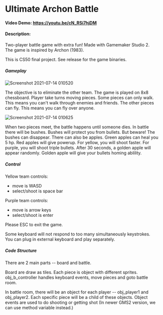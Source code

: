 # Ultimate Archon Battle
#### Video Demo: https://youtu.be/cN_RSi7hjDM
#### Description:
Two-player battle game with extra fun! Made with Gamemaker Studio 2. The game is inspired by Archon (1983).

This is CS50 final project. See release for the game binaries.

##### Gameplay

![Screenshot 2021-07-14 010520](https://user-images.githubusercontent.com/60696957/125503149-04f380c0-50a6-4615-9e97-ea0fe825f539.png)

The objective is to eliminate the other team. The game is played on 8x8 chessboard. Player take turns moving pieces. Some pieces can only walk.
This means you can't walk through enemies and friends. The other pieces can fly. This means you can fly over anyone.

![Screenshot 2021-07-14 010625](https://user-images.githubusercontent.com/60696957/125503178-31841b14-04a5-4b3d-b451-ab0d4f5b7546.png)

When two pieces meet, the battle happens until someone dies. In battle there will be bushes. Bushes will protect you from bullets. 
But beware! The bushes can disappear. There can also be apples. Green apples can heal you 5 hp. Red apples will give powerup. For yellow, you will shoot faster.
For purple, you will shoot triple bullets. After 30 seconds, a golden apple will appear randomly. Golden apple will give your bullets homing ablility.

##### Control

Yellow team controls:
- move is WASD
- select/shoot is space bar

Purple team controls:
- move is arrow keys
- select/shoot is enter

Please ESC to exit the game.

Some keyboard will not respond to too many simultaneously keystrokes. You can plug in external keyboard and play separately.

##### Code Structure

There are 2 main parts -- board and battle.

Board are draw as tiles. Each piece is object with different sprites. obj_b_controller handles keyboard events, move pieces and goto battle room.

In battle room, there will be an object for each player -- obj_player1 and obj_player2. Each specific piece will be a child of these objects. Object
events are used to do shooting or getting shot (In newer GMS2 version, we can use method variable instead.)
